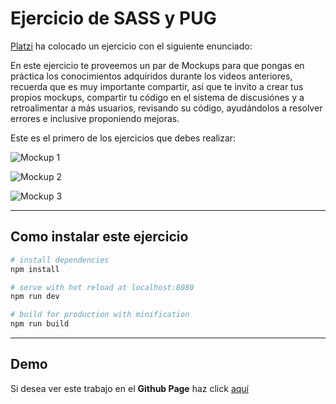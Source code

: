 # Ejercicio de SASS y PUG

[Platzi](https://platzi.com) ha colocado un ejercicio con el siguiente enunciado:

En este ejercicio te proveemos un par de Mockups para que pongas en práctica los conocimientos adquiridos durante los videos anteriores, recuerda que es muy importante compartir, así que te invito a crear tus propios mockups, compartir tu código en el sistema de discusiónes y a retroalimentar a más usuarios, revisando su código, ayudándolos a resolver errores e inclusive proponiendo mejoras.

Este es el primero de los ejercicios que debes realizar:

![Mockup 1](https://static.platzi.com/media/user_upload/Mobile-906e79ce-439e-4321-bfd9-27b11b0f86e5.jpg)

![Mockup 2](https://static.platzi.com/media/user_upload/daily1-68a115a5-2c1f-4a38-9918-b13a9359e9cc.jpg)

![Mockup 3](https://static.platzi.com/media/user_upload/Page%201-d8d869f4-7130-4ae9-9907-2fa809bd136a.jpg)

---

## Como instalar este ejercicio

``` bash
# install dependencies
npm install

# serve with hot reload at localhost:8080
npm run dev

# build for production with minification
npm run build
```

---

## Demo

Si desea ver este trabajo en el **Github Page** haz click [aquí](https://vidaldev.github.io/sass-pug/)